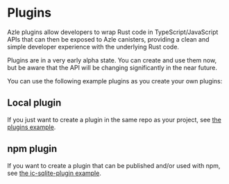 # Plugins

Azle plugins allow developers to wrap Rust code in TypeScript/JavaScript APIs that can then be exposed to Azle canisters, providing a clean and simple developer experience with the underlying Rust code.

Plugins are in a very early alpha state. You can create and use them now, but be aware that the API will be changing significantly in the near future.

You can use the following example plugins as you create your own plugins:

## Local plugin

If you just want to create a plugin in the same repo as your project, see [the plugins example](https://github.com/demergent-labs/azle/tree/main/examples/plugins).

## npm plugin

If you want to create a plugin that can be published and/or used with npm, see [the ic-sqlite-plugin example](https://github.com/demergent-labs/ic-sqlite-plugin).
